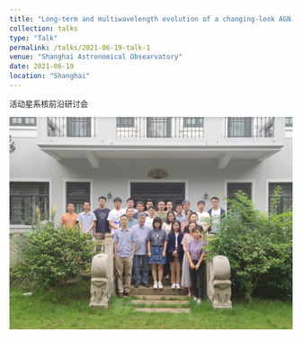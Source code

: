 ```yaml
---
title: "Long-term and multiwavelength evolution of a changing-look AGN Mrk 1018"
collection: talks
type: "Talk"
permalink: /talks/2021-06-19-talk-1
venue: "Shanghai Astronomical Obsearvatory"
date: 2021-06-19
location: "Shanghai"
---
```

活动星系核前沿研讨会

![会议照片](研讨会照片4.jpg)
